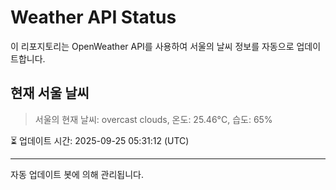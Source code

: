 
# Weather API Status

이 리포지토리는 OpenWeather API를 사용하여 서울의 날씨 정보를 자동으로 업데이트합니다.

## 현재 서울 날씨
> 서울의 현재 날씨: overcast clouds, 온도: 25.46°C, 습도: 65%

⏳ 업데이트 시간: 2025-09-25 05:31:12 (UTC)

---
자동 업데이트 봇에 의해 관리됩니다.
